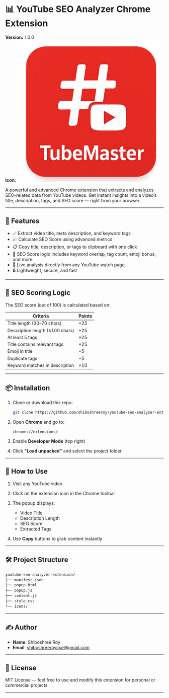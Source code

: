 # 📊 YouTube SEO Analyzer Chrome Extension

**Version:** 1.0.0  
**Icon:** ![Extension Icon](./icons/tube_master_icon_3.png)  

A powerful and advanced Chrome extension that extracts and analyzes SEO-related data from YouTube videos. Get instant insights into a video’s title, description, tags, and SEO score — right from your browser.

---

## 🚀 Features

* ✅ Extract video title, meta description, and keyword tags
* 📈 Calculate SEO Score using advanced metrics
* 📋 Copy title, description, or tags to clipboard with one click
* 🧠 SEO Score logic includes keyword overlap, tag count, emoji bonus, and more
* 🧪 Live analysis directly from any YouTube watch page
* 🔒 Lightweight, secure, and fast

---

## 🧠 SEO Scoring Logic

The SEO score (out of 100) is calculated based on:

| Criteria                        | Points |
| ------------------------------- | ------ |
| Title length (30–70 chars)      | +25    |
| Description length (≥100 chars) | +25    |
| At least 5 tags                 | +25    |
| Title contains relevant tags    | +25    |
| Emoji in title                  | +5     |
| Duplicate tags                  | −5     |
| Keyword matches in description  | +10    |

---

## 📦 Installation

1. Clone or download this repo:

   ```bash
   git clone https://github.com/shiboshreeroy/youtube-seo-analyzer-extension.git
    ```




2. Open **Chrome** and go to:

   ```
   chrome://extensions/
   ```

3. Enable **Developer Mode** (top right)

4. Click **"Load unpacked"** and select the project folder

---

## 🧪 How to Use

1. Visit any YouTube video
2. Click on the extension icon in the Chrome toolbar
3. The popup displays:

   * Video Title
   * Description Length
   * SEO Score
   * Extracted Tags
4. Use **Copy** buttons to grab content instantly

---

## 🛠️ Project Structure

```bash
youtube-seo-analyzer-extension/
├── manifest.json
├── popup.html
├── popup.js
├── content.js
├── style.css
└── icons/
```

---

## ✍️ Author

* **Name**: Shiboshree Roy
* **Email**: [shiboshreeroycse@gmail.com](mailto:shiboshreeroycse@gmail.com)

---

## 📜 License

MIT License — feel free to use and modify this extension for personal or commercial projects.

---